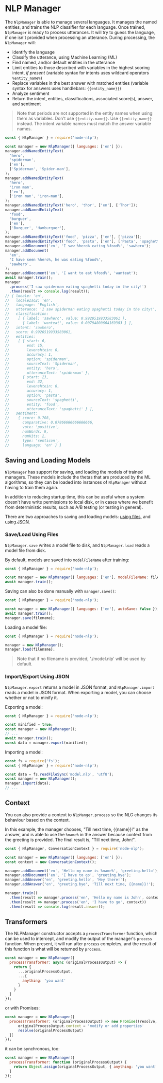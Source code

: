 # NLP Manager

The `NlpManager` is able to manage several languages. It manages the named entities, and trains the NLP classifier for each language. Once trained, `NlpManager` is ready to process utterances. It will try to guess the language, if one isn't provided when processing an utterance. During processing, the `NlpManager` will:

- Identify the language
- Classify the utterance, using Machine Learning (ML)
- Find named, and/or default entities in the utterance
- Limit entities to those described with variables in the highest scoring intent, _if present_ (variable syntax for intents uses wildcard operators `%entity_name%`)
- Replace variables in the best answer with matched entities (variable syntax for answers uses handlebars: `{{entity_name}}`)
- Analyze sentiment
- Return the intent, entities, classifications, associated score(s), answer, and sentiment

> Note that periods are not supported in the entity names when using them as variables. Don't use `{{entity.name}}`. Use `{{entity_name}}` instead. The intent variable names must match the answer variable names.

```javascript
const { NlpManager } = require('node-nlp');

const manager = new NlpManager({ languages: ['en'] });
manager.addNamedEntityText(
  'hero',
  'spiderman',
  ['en'],
  ['Spiderman', 'Spider-man'],
);
manager.addNamedEntityText(
  'hero',
  'iron man',
  ['en'],
  ['iron man', 'iron-man'],
);
manager.addNamedEntityText('hero', 'thor', ['en'], ['Thor']);
manager.addNamedEntityText(
  'food',
  'burguer',
  ['en'],
  ['Burguer', 'Hamburguer'],
);
manager.addNamedEntityText('food', 'pizza', ['en'], ['pizza']);
manager.addNamedEntityText('food', 'pasta', ['en'], ['Pasta', 'spaghetti']);
manager.addDocument('en', 'I saw %hero% eating %food%', 'sawhero');
manager.addDocument(
  'en',
  'I have seen %hero%, he was eating %food%',
  'sawhero',
);
manager.addDocument('en', 'I want to eat %food%', 'wanteat');
await manager.train();
manager
  .process('I saw spiderman eating spaghetti today in the city!')
  .then(result => console.log(result));
// { locale: 'en',
//   localeIso2: 'en',
//   language: 'English',
//   utterance: 'I saw spiderman eating spaghetti today in the city!',
//   classification:
//    [ { label: 'sawhero', value: 0.9920519933583061 },
//      { label: 'wanteat', value: 0.00794800664169383 } ],
//   intent: 'sawhero',
//   score: 0.9920519933583061,
//   entities:
//    [ { start: 6,
//        end: 15,
//        levenshtein: 0,
//        accuracy: 1,
//        option: 'spiderman',
//        sourceText: 'Spiderman',
//        entity: 'hero',
//        utteranceText: 'spiderman' },
//      { start: 23,
//        end: 32,
//        levenshtein: 0,
//        accuracy: 1,
//        option: 'pasta',
//        sourceText: 'spaghetti',
//        entity: 'food',
//        utteranceText: 'spaghetti' } ],
//   sentiment:
//    { score: 0.708,
//      comparative: 0.07866666666666666,
//      vote: 'positive',
//      numWords: 9,
//      numHits: 2,
//      type: 'senticon',
//      language: 'en' } }
```

## Saving and Loading Models
`NlpManager` has support for saving, and loading the models of trained managers. These models include the thetas that are produced by the ML algorithms, so they can be loaded into instances of `NlpManager` without having to train them again.

In addition to reducing startup time, this can be useful when a system doesn't have write permissions to local disk, or in cases where we benefit from deterministic results, such as A/B testing (or testing in general).

There are two approaches to saving and loading models: [using files](#saveload-using-files), and [using JSON](#importexport-using-json).

### Save/Load Using Files

`NlpManager.save` writes a model file to disk, and `NlpManager.load` reads a model file from disk.

By default, models are saved into `modelFileName` after training:

```javascript
const { NlpManager } = require('node-nlp');

const manager = new NlpManager({ languages: ['en'], modelFileName: filename });
await manager.train();
```

Saving can also be done manually with `manager.save()`:

```javascript
const { NlpManager } = require('node-nlp');

const manager = new NlpManager({ languages: ['en'], autoSave: false });
await manager.train();
manager.save(filename);
```

Loading a model file:

```javascript
const { NlpManager } = require('node-nlp');

manager = new NlpManager();
manager.load(filename);
```

> Note that if no filename is provided, './model.nlp' will be used by default.

### Import/Export Using JSON

`NlpManager.export` returns a model in JSON format, and `NlpManager.import` reads a model in JSON format. When exporting a model, you can choose whether or not to minify it.

Exporting a model:

```javascript
const { NlpManager } = require('node-nlp');

const minified = true;
const manager = new NlpManager();
// ...
await manager.train();
const data = manager.export(minified);
```

Importing a model:

```javascript
const fs = require('fs');
const { NlpManager } = require('node-nlp');

const data = fs.readFileSync('model.nlp', 'utf8');
const manager = new NlpManager();
manager.import(data);
// ...
```

## Context

You can also provide a context to `NlpManger.process` so the NLG changes its behaviour based on the context.

In this example, the manager chooses, "Till next time, {{name}}!" as the answer, and is able to use the `%name%` in the answer because context from the greeting is provided. The final result is, "Till next time, John!".

```javascript
const { NlpManager, ConversationContext } = require('node-nlp');

const manager = new NlpManager({ languages: ['en'] });
const context = new ConversationContext();

manager.addDocument('en', 'Hello my name is %name%', 'greeting.hello');
manager.addDocument('en', 'I have to go', 'greeting.bye');
manager.addAnswer('en', 'greeting.hello', 'Hey there!');
manager.addAnswer('en', 'greeting.bye', 'Till next time, {{name}}!');

manager.train()
  .then(result => manager.process('en', 'Hello my name is John', context))
  .then(result => manager.process('en', 'I have to go', context))
  .then(result => console.log(result.answer));
```

## Transformers

The NLPManager constructor accepts a `processTransformer` function, which can be used to intercept, and modify the output of the manager's `process` function. When present, it will run after `process` completes, and the result of this function is what will be returned by `process`.

```javascript
const manager = new NlpManager({
  processTransformer: async (originalProcessOutput) => {
    return {
      ...originalProcessOutput,
      ...{
        anything: 'you want'
      }
    }
  }
});
```

or with Promises:

```javascript
const manager = new NlpManager({
  processTransformer: (originalProcessOutput) => new Promise((resolve, reject) =>  {
      originalProcessOutput.context = 'modify or add properties'
      resolve(originalProcessOutput)
  })
});
```

it can be synchronous, too:

```javascript
const manager = new NlpManager({
  processTransformer: function (originalProcessOutput) {
    return Object.assign(originalProcessOutput, { anything: 'you want' })
  }
});
```
